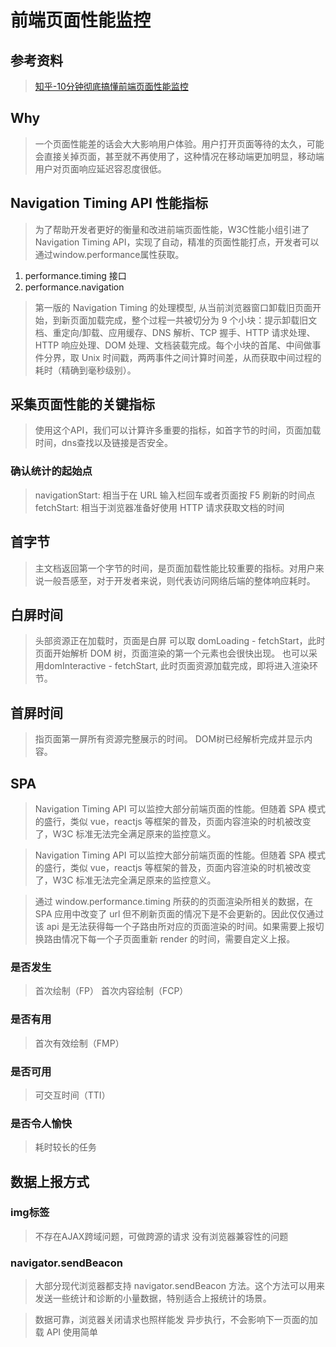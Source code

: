 # 前端页面性能监控

## 参考资料

> [知乎-10分钟彻底搞懂前端页面性能监控](https://zhuanlan.zhihu.com/p/82981365
)

## Why
> 一个页面性能差的话会大大影响用户体验。用户打开页面等待的太久，可能会直接关掉页面，甚至就不再使用了，这种情况在移动端更加明显，移动端用户对页面响应延迟容忍度很低。

## Navigation Timing API 性能指标
> 为了帮助开发者更好的衡量和改进前端页面性能，W3C性能小组引进了Navigation Timing API，实现了自动，精准的页面性能打点，开发者可以通过window.performance属性获取。

1. performance.timing 接口
2. performance.navigation

> 第一版的 Navigation Timing 的处理模型, 从当前浏览器窗口卸载旧页面开始，到新页面加载完成，整个过程一共被切分为 9 个小块：提示卸载旧文档、重定向/卸载、应用缓存、DNS 解析、TCP 握手、HTTP 请求处理、HTTP 响应处理、DOM 处理、文档装载完成。每个小块的首尾、中间做事件分界，取 Unix 时间戳，两两事件之间计算时间差，从而获取中间过程的耗时（精确到毫秒级别）。

## 采集页面性能的关键指标
> 使用这个API，我们可以计算许多重要的指标，如首字节的时间，页面加载时间，dns查找以及链接是否安全。

### 确认统计的起始点
> navigationStart: 相当于在 URL 输入栏回车或者页面按 F5 刷新的时间点
> fetchStart: 相当于浏览器准备好使用 HTTP 请求获取文档的时间

## 首字节
> 主文档返回第一个字节的时间，是页面加载性能比较重要的指标。对用户来说一般吾感至，对于开发者来说，则代表访问网络后端的整体响应耗时。

## 白屏时间
> 头部资源正在加载时，页面是白屏
> 可以取 domLoading - fetchStart，此时页面开始解析 DOM 树，页面渲染的第一个元素也会很快出现。
> 也可以采用domInteractive - fetchStart, 此时页面资源加载完成，即将进入渲染环节。

## 首屏时间
> 指页面第一屏所有资源完整展示的时间。
> DOM树已经解析完成并显示内容。

## SPA
> Navigation Timing API 可以监控大部分前端页面的性能。但随着 SPA 模式的盛行，类似 vue，reactjs 等框架的普及，页面内容渲染的时机被改变了，W3C 标准无法完全满足原来的监控意义。

> Navigation Timing API 可以监控大部分前端页面的性能。但随着 SPA 模式的盛行，类似 vue，reactjs 等框架的普及，页面内容渲染的时机被改变了，W3C 标准无法完全满足原来的监控意义。

> 通过 window.performance.timing 所获的的页面渲染所相关的数据，在 SPA 应用中改变了 url 但不刷新页面的情况下是不会更新的。因此仅仅通过该 api 是无法获得每一个子路由所对应的页面渲染的时间。如果需要上报切换路由情况下每一个子页面重新 render 的时间，需要自定义上报。

### 是否发生 
> 首次绘制（FP）
> 首次内容绘制（FCP）

### 是否有用
> 首次有效绘制（FMP）

### 是否可用
> 可交互时间（TTI）

### 是否令人愉快
> 耗时较长的任务

## 数据上报方式
### img标签
> 不存在AJAX跨域问题，可做跨源的请求
> 没有浏览器兼容性的问题

### navigator.sendBeacon
> 大部分现代浏览器都支持 navigator.sendBeacon 方法。这个方法可以用来发送一些统计和诊断的小量数据，特别适合上报统计的场景。

> 数据可靠，浏览器关闭请求也照样能发
> 异步执行，不会影响下一页面的加载
> API 使用简单


